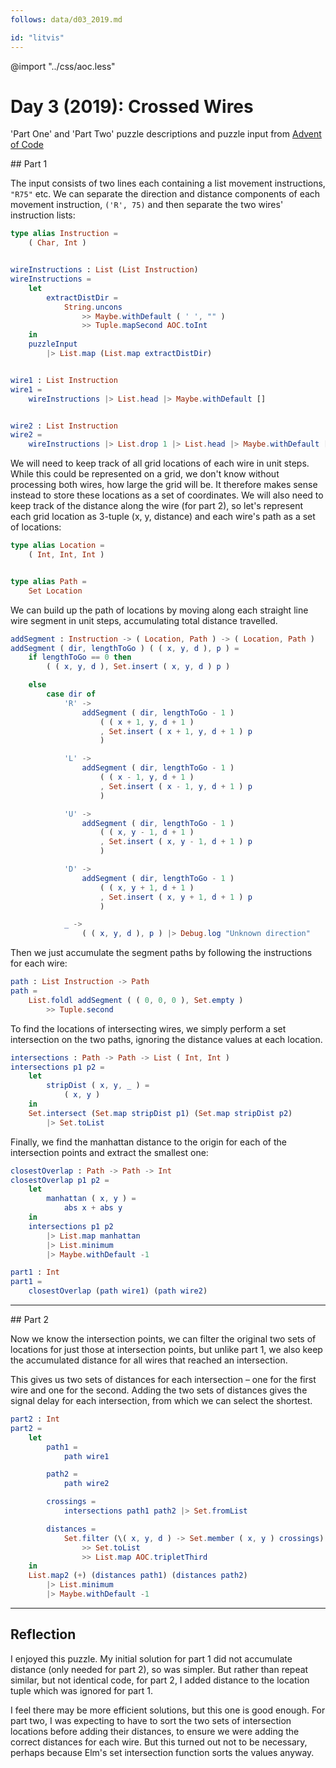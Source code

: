 ```yaml
---
follows: data/d03_2019.md

id: "litvis"
---
```


@import "../css/aoc.less"

# Day 3 (2019): Crossed Wires

'Part One' and 'Part Two' puzzle descriptions and puzzle input from [Advent of Code](https://adventofcode.com/2019/day/3)

## Part 1

The input consists of two lines each containing a list movement instructions, `"R75"` etc. We can separate the direction and distance components of each movement instruction, `('R', 75)` and then separate the two wires' instruction lists:

```elm {l}
type alias Instruction =
    ( Char, Int )


wireInstructions : List (List Instruction)
wireInstructions =
    let
        extractDistDir =
            String.uncons
                >> Maybe.withDefault ( ' ', "" )
                >> Tuple.mapSecond AOC.toInt
    in
    puzzleInput
        |> List.map (List.map extractDistDir)


wire1 : List Instruction
wire1 =
    wireInstructions |> List.head |> Maybe.withDefault []


wire2 : List Instruction
wire2 =
    wireInstructions |> List.drop 1 |> List.head |> Maybe.withDefault []
```

We will need to keep track of all grid locations of each wire in unit steps. While this could be represented on a grid, we don't know without processing both wires, how large the grid will be. It therefore makes sense instead to store these locations as a set of coordinates. We will also need to keep track of the distance along the wire (for part 2), so let's represent each grid location as 3-tuple (x, y, distance) and each wire's path as a set of locations:

```elm {l}
type alias Location =
    ( Int, Int, Int )


type alias Path =
    Set Location
```

We can build up the path of locations by moving along each straight line wire segment in unit steps, accumulating total distance travelled.

```elm {l}
addSegment : Instruction -> ( Location, Path ) -> ( Location, Path )
addSegment ( dir, lengthToGo ) ( ( x, y, d ), p ) =
    if lengthToGo == 0 then
        ( ( x, y, d ), Set.insert ( x, y, d ) p )

    else
        case dir of
            'R' ->
                addSegment ( dir, lengthToGo - 1 )
                    ( ( x + 1, y, d + 1 )
                    , Set.insert ( x + 1, y, d + 1 ) p
                    )

            'L' ->
                addSegment ( dir, lengthToGo - 1 )
                    ( ( x - 1, y, d + 1 )
                    , Set.insert ( x - 1, y, d + 1 ) p
                    )

            'U' ->
                addSegment ( dir, lengthToGo - 1 )
                    ( ( x, y - 1, d + 1 )
                    , Set.insert ( x, y - 1, d + 1 ) p
                    )

            'D' ->
                addSegment ( dir, lengthToGo - 1 )
                    ( ( x, y + 1, d + 1 )
                    , Set.insert ( x, y + 1, d + 1 ) p
                    )

            _ ->
                ( ( x, y, d ), p ) |> Debug.log "Unknown direction"
```

Then we just accumulate the segment paths by following the instructions for each wire:

```elm {l}
path : List Instruction -> Path
path =
    List.foldl addSegment ( ( 0, 0, 0 ), Set.empty )
        >> Tuple.second
```

To find the locations of intersecting wires, we simply perform a set intersection on the two paths, ignoring the distance values at each location.

```elm {l}
intersections : Path -> Path -> List ( Int, Int )
intersections p1 p2 =
    let
        stripDist ( x, y, _ ) =
            ( x, y )
    in
    Set.intersect (Set.map stripDist p1) (Set.map stripDist p2)
        |> Set.toList
```

Finally, we find the manhattan distance to the origin for each of the intersection points and extract the smallest one:

```elm {l}
closestOverlap : Path -> Path -> Int
closestOverlap p1 p2 =
    let
        manhattan ( x, y ) =
            abs x + abs y
    in
    intersections p1 p2
        |> List.map manhattan
        |> List.minimum
        |> Maybe.withDefault -1
```

```elm {l r}
part1 : Int
part1 =
    closestOverlap (path wire1) (path wire2)
```

---

## Part 2

Now we know the intersection points, we can filter the original two sets of locations for just those at intersection points, but unlike part 1, we also keep the accumulated distance for all wires that reached an intersection.

This gives us two sets of distances for each intersection – one for the first wire and one for the second. Adding the two sets of distances gives the signal delay for each intersection, from which we can select the shortest.

```elm {l r}
part2 : Int
part2 =
    let
        path1 =
            path wire1

        path2 =
            path wire2

        crossings =
            intersections path1 path2 |> Set.fromList

        distances =
            Set.filter (\( x, y, d ) -> Set.member ( x, y ) crossings)
                >> Set.toList
                >> List.map AOC.tripletThird
    in
    List.map2 (+) (distances path1) (distances path2)
        |> List.minimum
        |> Maybe.withDefault -1
```

---

## Reflection

I enjoyed this puzzle. My initial solution for part 1 did not accumulate distance (only needed for part 2), so was simpler. But rather than repeat similar, but not identical code, for part 2, I added distance to the location tuple which was ignored for part 1.

I feel there may be more efficient solutions, but this one is good enough. For part two, I was expecting to have to sort the two sets of intersection locations before adding their distances, to ensure we were adding the correct distances for each wire. But this turned out not to be necessary, perhaps because Elm's set intersection function sorts the values anyway.
